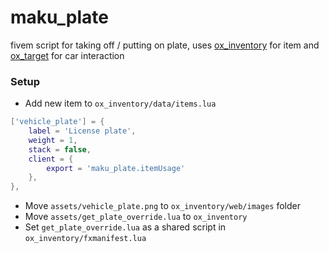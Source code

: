 # maku_plate

fivem script for taking off / putting on plate, uses [ox_inventory](https://github.com/overextended/ox_inventory) for item and [ox_target](https://github.com/overextended/ox_target) for car interaction

### Setup

-   Add new item to `ox_inventory/data/items.lua`

```lua
['vehicle_plate'] = {
    label = 'License plate',
	weight = 1,
	stack = false,
	client = {
		export = 'maku_plate.itemUsage'
	},
},
```

-   Move `assets/vehicle_plate.png` to `ox_inventory/web/images` folder
-   Move `assets/get_plate_override.lua` to `ox_inventory`
-   Set `get_plate_override.lua` as a shared script in `ox_inventory/fxmanifest.lua`

  
